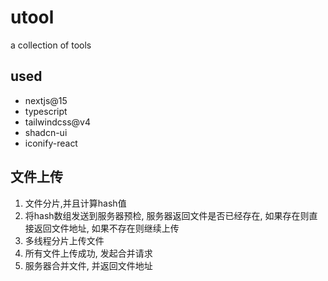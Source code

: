 # utool

a collection of tools

## used

- nextjs@15
- typescript
- tailwindcss@v4
- shadcn-ui
- iconify-react

## 文件上传

1. 文件分片,并且计算hash值
2. 将hash数组发送到服务器预检, 服务器返回文件是否已经存在, 如果存在则直接返回文件地址, 如果不存在则继续上传
3. 多线程分片上传文件
4. 所有文件上传成功, 发起合并请求
5. 服务器合并文件, 并返回文件地址
